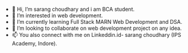 - 👋 Hi, I’m sarang choudhary and i am BCA student.
- 👀 I’m interested in web development.
- 🌱 I’m currently learning Full Stack MARN Web Development and DSA.
- 💞️ I’m looking to collaborate on web development project on any idea.
- 📫 You also connect with me on Linkeddin.id- sarang choudhary (IPS Academy, Indore).

<!---
sarrhub/sarrhub is a ✨ special ✨ repository because its `README.md` (this file) appears on your GitHub profile.
You can click the Preview link to take a look at your changes.
--->
